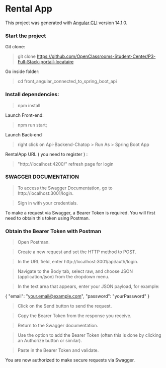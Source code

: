 # Rental App

This project was generated with [Angular CLI](https://github.com/angular/angular-cli) version 14.1.0.

### Start the project

Git clone:

> git clone https://github.com/OpenClassrooms-Student-Center/P3-Full-Stack-portail-locataire

Go inside folder:

> cd front_angular_connected_to_spring_boot_api

### Install dependencies:

> npm install

Launch Front-end:

> npm run start;

Launch Back-end

> right click on Api-Backend-Chatop > Run As > Spring Boot App

RentalApp URL ( you need to register ) :

> "http://localhost:4200/"
> refresh page for login

### SWAGGER DOCUMENTATION

> To access the Swagger Documentation, go to http://localhost:3001/login.

> Sign in with your credentials.

To make a request via Swagger, a Bearer Token is required. You will first need to obtain this token using Postman.

### Obtain the Bearer Token with Postman

> Open Postman.

> Create a new request and set the HTTP method to POST.

> In the URL field, enter http://localhost:3001/api/auth/login.

> Navigate to the Body tab, select raw, and choose JSON (application/json) from the dropdown menu.

> In the text area that appears, enter your JSON payload, for example:

{
  "email": "your.email@example.com",
  "password": "yourPassword"
}

> Click on the Send button to send the request.

> Copy the Bearer Token from the response you receive.

> Return to the Swagger documentation.

> Use the option to add the Bearer Token (often this is done by clicking an Authorize button or similar).

> Paste in the Bearer Token and validate.

You are now authorized to make secure requests via Swagger.
